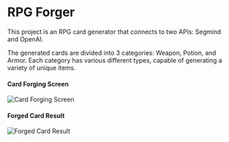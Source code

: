 # RPG Forger
This project is an RPG card generator that connects to two APIs: Segmind and OpenAI.

The generated cards are divided into 3 categories: Weapon, Potion, and Armor. Each 
category has various different types, capable of generating a variety of unique items.

#### Card Forging Screen
![Card Forging Screen](forger.png)
#### Forged Card Result
![Forged Card Result](forger_result.png)

<!--
Sumário
Instalação
Como usar
Contribuição
Licença
Instalação
Forneça instruções claras sobre como instalar e configurar o seu projeto. Inclua dependências e requisitos de sistema, se necessário.


# Exemplo de comandos de instalação
npm install
Como usar
Explique como os usuários podem utilizar seu projeto. Forneça exemplos de código e comandos para ilustrar.

bash
Copy code
# Exemplo de comandos de execução
npm start
Contribuição
Esclareça como outros desenvolvedores podem contribuir para o seu projeto. Forneça orientações sobre o processo de envio de pull requests e informe se há algum guia de estilo de código.

Faça um fork do projeto
Crie uma branch para sua feature (git checkout -b feature/nova-feature)
Faça commit das suas alterações (git commit -am 'Adiciona nova feature')
Faça push para a branch (git push origin feature/nova-feature)
Abra um pull request
Licença
Indique a licença do seu projeto. Certifique-se de escolher uma licença que seja apropriada para o seu projeto.

MIT License
-->
